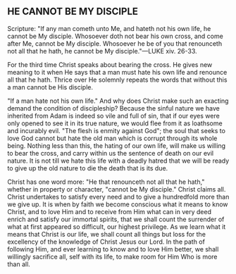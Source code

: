 ## HE CANNOT BE MY DISCIPLE ##

Scripture: "If any man cometh unto Me, and hateth not his own life, he cannot be My disciple. Whosoever doth not bear his own cross, and come after Me, cannot be My disciple. Whosoever he be of you that renounceth not all that he hath, he cannot be My disciple."—LUKE xiv. 26-33.



For the third time Christ speaks about bearing the cross. He gives new meaning to it when He says that a man must hate his own life and renounce all that he hath. Thrice over He solemnly repeats the words that without this a man cannot be His disciple.



"If a man hate not his own life." And why does Christ make such an exacting demand the condition of discipleship? Because the sinful nature we have inherited from Adam is indeed so vile and full of sin, that if our eyes were only opened to see it in its true nature, we would flee from it as loathsome and incurably evil. "The flesh is enmity against God"; the soul that seeks to love God cannot but hate the old man which is corrupt through its whole being. Nothing less than this, the hating of our own life, will make us willing to bear the cross, and carry within us the sentence of death on our evil nature. It is not till we hate this life with a deadly hatred that we will be ready to give up the old nature to die the death that is its due.



Christ has one word more: "He that renounceth not all that he hath," whether in property or character, "cannot be My disciple." Christ claims all. Christ undertakes to satisfy every need and to give a hundredfold more than we give up. It is when by faith we become conscious what it means to know Christ, and to love Him and to receive from Him what can in very deed enrich and satisfy our immortal spirits, that we shall count the surrender of what at first appeared so difficult, our highest privilege. As we learn what it means that Christ is our life, we shall count all things but loss for the excellency of the knowledge of Christ Jesus our Lord. In the path of following Him, and ever learning to know and to love Him better, we shall willingly sacrifice all, self with its life, to make room for Him Who is more than all.

